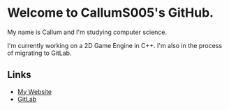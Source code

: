 # Welcome to CallumS005's GitHub.

My name is Callum and I'm studying computer science.

I'm currently working on a 2D Game Engine in C++. I'm also in the process of migrating to GitLab.

## Links
- [My Website](https://callums005.net)
- [GitLab](https://gitlab.com/CallumS005)
